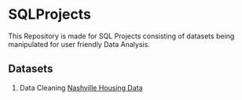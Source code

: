 # SQLProjects

This Repository is made for SQL Projects consisting of datasets being manipulated for user friendly Data Analysis.
## Datasets
1. Data Cleaning [Nashville Housing Data](https://www.kaggle.com/tmthyjames/nashville-housing-data-1/data)
